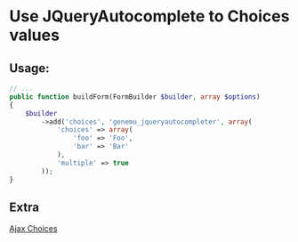 # Use JQueryAutocomplete to Choices values

## Usage:

``` php
// ...
public function buildForm(FormBuilder $builder, array $options)
{
    $builder
        ->add('choices', 'genemu_jqueryautocompleter', array(
            'choices' => array(
                'foo' => 'Foo',
                'bar' => 'Bar'
            ),
            'multiple' => true
        ));
}
```

## Extra

[Ajax Choices](https://github.com/genemu/GenemuFormBundle/blob/master/Resources/doc/jquery/autocomplete/choices_ajax.md)
